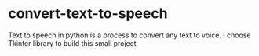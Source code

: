 # convert-text-to-speech
Text to speech in python is a process to convert any text to voice. I choose Tkinter library to build this small project
